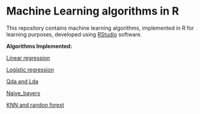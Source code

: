 # Machine Learning algorithms in R

This repository contains machine learning algorithms, implemented in R for learning purposes, developed using [RStudio](https://www.rstudio.com/)
 software. 

**Algorithms Implemented:**

[Linear regression](Linear_regression.R)

[Logistic regression](Logistic_regression.R)

[Qda and Lda](Qda_and_Lda.R)

[Naive_bayers](naive_bayers.R)

[KNN and randon forest](KNN_and_randon_forest.R)


